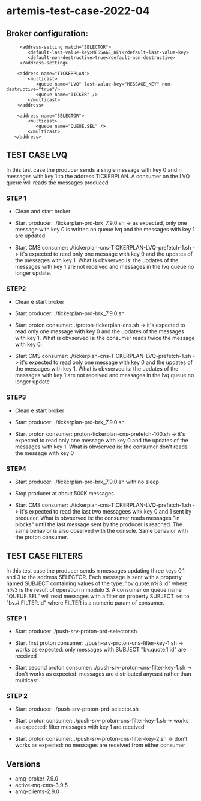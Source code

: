 # artemis-test-case-2022-04

## Broker configuration:


         <address-setting match="SELECTOR">
            <default-last-value-key>MESSAGE_KEY</default-last-value-key>
            <default-non-destructive>true</default-non-destructive>
         </address-setting>

        <address name="TICKERPLAN">
            <multicast>
               <queue name="LVQ" last-value-key="MESSAGE_KEY" non-destructive="true"/>
               <queue name="TICKER" />
            </multicast>
        </address>

        <address name="SELECTOR">
            <multicast>
               <queue name="QUEUE.SEL" />
            </multicast>
       </address>

## TEST CASE LVQ 
In this test case the producer sends a single message with key 0 and n messages with key 1 to the address TICKERPLAN.
A consumer on the LVQ queue will reads the messages produced

### STEP 1
- Clean and start broker

- Start producer: ./tickerplan-prd-brk_7.9.0.sh -> as expected, only one message with key 0 is written on queue lvq and the messages with key 1 are updated

- Start CMS consumer: ./tickerplan-cns-TICKERPLAN-LVQ-prefetch-1.sh  -> it's expected to read only one message with key 0 and the updates of the messages with key 1. What is obvserved is: the updates of the messages with key 1 are not received and messages in the lvq queue no longer update.

### STEP2
- Clean e start broker 

- Start producer: ./tickerplan-prd-brk_7.9.0.sh

- Start proton consumer: ./proton-tickerplan-cns.sh -> it's expected to read only one message with key 0 and the updates of the messages with key 1. What is obvserved is: the consumer reads twice the message with key 0.

- Start CMS consumer: ./tickerplan-cns-TICKERPLAN-LVQ-prefetch-1.sh -> it's expected to read only one message with key 0 and the updates of the messages with key 1. What is obvserved is: the updates of the messages with key 1 are not received and messages in the lvq queue no longer update

### STEP3
- Clean e start broker 

- Start producer:  ./tickerplan-prd-brk_7.9.0.sh

- Start proton consumer: proton-tickerplan-cns-prefetch-100.sh -> it's expected to read only one message with key 0 and the updates of the messages with key 1. What is obvserved is: the consumer don't reads the message with key 0 

### STEP4
- Start producer: ./tickerplan-prd-brk_7.9.0.sh with no sleep

- Stop producer at about 500K messages

- Start CMS consumer:   ./tickerplan-cns-TICKERPLAN-LVQ-prefetch-1.sh  -> it's expected to read the last two messagees witk key 0 and 1 sent by producer. What is obvserved is: the consumer reads messages "in blocks" until the last message sent by the producer is reached.
The same behavior is also observed with the console. Same behavior with the proton consumer.



## TEST CASE FILTERS
In this test case the producer sends n messages updating three keys 0,1 and 3 to the address SELECTOR.
Each message is sent with a property named SUBJECT containing values of the type:
"bv.quote.n%3.id" where n%3 is the result of operation n modulo 3.
A consumer on queue name "QUEUE.SEL" will read messages with a filter on property SUBJECT set to "bv.#.FILTER.id" where FILTER is a numeric param of consumer.


### STEP 1
- Start producer  ./push-srv-proton-prd-selector.sh

- Start first proton consumer:  ./push-srv-proton-cns-filter-key-1.sh -> works as expected: only messages with SUBJECT "bv.quote.1.id" are received

- Start second proton consumer: ./push-srv-proton-cns-filter-key-1.sh -> don't works as expected: messages are distributed anycast rather than multicast

### STEP 2
- Start producer:  ./push-srv-proton-prd-selector.sh

- Start proton consumer:  ./push-srv-proton-cns-filter-key-1.sh -> works as expected: filter messages with key 1 are received

- Start proton consumer:  ./push-srv-proton-cns-filter-key-2.sh -> don't works as expected: no messages are received from either consumer

## Versions
- amq-broker-7.9.0
- active-mq-cms-3.9.5
- amq-clients-2.9.0
